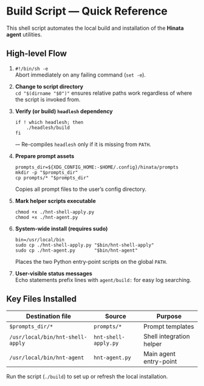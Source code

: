 # Build Script — Quick Reference

This shell script automates the local build and installation of the **Hinata agent** utilities.

## High-level Flow
1. `#!/bin/sh -e`  
   Abort immediately on any failing command (`set -e`).

2. **Change to script directory**  
   `cd "$(dirname "$0")"` ensures relative paths work regardless of where the script is invoked from.

3. **Verify (or build) `headlesh` dependency**  
   ```
   if ! which headlesh; then
       ./headlesh/build
   fi
   ```
   ‑– Re-compiles `headlesh` only if it is missing from `PATH`.

4. **Prepare prompt assets**  
   ```
   prompts_dir=${XDG_CONFIG_HOME:-$HOME/.config}/hinata/prompts
   mkdir -p "$prompts_dir"
   cp prompts/* "$prompts_dir"
   ```
   Copies all prompt files to the user’s config directory.

5. **Mark helper scripts executable**  
   ```
   chmod +x ./hnt-shell-apply.py
   chmod +x ./hnt-agent.py
   ```

6. **System-wide install (requires sudo)**  
   ```
   bin=/usr/local/bin
   sudo cp ./hnt-shell-apply.py "$bin/hnt-shell-apply"
   sudo cp ./hnt-agent.py       "$bin/hnt-agent"
   ```
   Places the two Python entry-point scripts on the global `PATH`.

7. **User-visible status messages**  
   Echo statements prefix lines with `agent/build:` for easy log searching.

## Key Files Installed
| Destination file     | Source                              | Purpose                    |
|----------------------|-------------------------------------|----------------------------|
| `$prompts_dir/*`     | `prompts/*`                         | Prompt templates           |
| `/usr/local/bin/hnt-shell-apply` | `hnt-shell-apply.py` | Shell integration helper   |
| `/usr/local/bin/hnt-agent`       | `hnt-agent.py`       | Main agent entry-point     |

Run the script (`./build`) to set up or refresh the local installation.